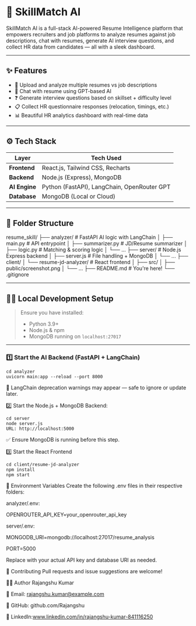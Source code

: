 # 🧠 SkillMatch AI

SkillMatch AI is a full-stack AI-powered Resume Intelligence platform that empowers recruiters and job platforms to analyze resumes against job descriptions, chat with resumes, generate AI interview questions, and collect HR data from candidates — all with a sleek dashboard.

---

## ✨ Features

- 📄 Upload and analyze multiple resumes vs job descriptions
- 🤖 Chat with resume using GPT-based AI
- ❓ Generate interview questions based on skillset + difficulty level
- 📋 Collect HR questionnaire responses (relocation, timings, etc.)
- 📊 Beautiful HR analytics dashboard with real-time data

---

## ⚙️ Tech Stack

| Layer         | Tech Used                                     |
|---------------|-----------------------------------------------|
| **Frontend**  | React.js, Tailwind CSS, Recharts              |
| **Backend**   | Node.js (Express), MongoDB                    |
| **AI Engine** | Python (FastAPI), LangChain, OpenRouter GPT   |
| **Database**  | MongoDB (Local or Cloud)

---

## 📁 Folder Structure

resume_skill/
├── analyzer/ # FastAPI AI logic with LangChain
│ ├── main.py # API entrypoint
│ ├── summarizer.py # JD/Resume summarizer
│ ├── logic.py # Matching & scoring logic
│ └── ...
├── server/ # Node.js Express backend
│ ├── server.js # File handling + MongoDB
│ └── ...
├── client/
│ └── resume-jd-analyzer/ # React frontend
│ ├── src/
│ ├── public/screenshot.png
│ └── ...
├── README.md # You're here!
└── .gitignore


---

## 🧑‍💻 Local Development Setup

> Ensure you have installed:
> - Python 3.9+
> - Node.js & npm
> - MongoDB running on `localhost:27017`

---

### 1️⃣ Start the AI Backend (FastAPI + LangChain)

```
cd analyzer
uvicorn main:app --reload --port 8000
```

🧠 LangChain deprecation warnings may appear — safe to ignore or update later.

2️⃣ Start the Node.js + MongoDB Backend:
```
cd server
node server.js
URL: http://localhost:5000
```

✅ Ensure MongoDB is running before this step.

3️⃣ Start the React Frontend
```
cd client/resume-jd-analyzer
npm install
npm start
```

🔐 Environment Variables
Create the following .env files in their respective folders:

analyzer/.env:

OPENROUTER_API_KEY=your_openrouter_api_key


server/.env:

MONGODB_URI=mongodb://localhost:27017/resume_analysis

PORT=5000

Replace with your actual API key and database URI as needed.

🤝 Contributing
Pull requests and issue suggestions are welcome!

👨‍💼 Author
Rajangshu Kumar

📧 Email: rajangshu.kumar@example.com

🔗 GitHub: github.com/Rajangshu

🔗 LinkedIn:www.linkedin.com/in/rajangshu-kumar-841116250



